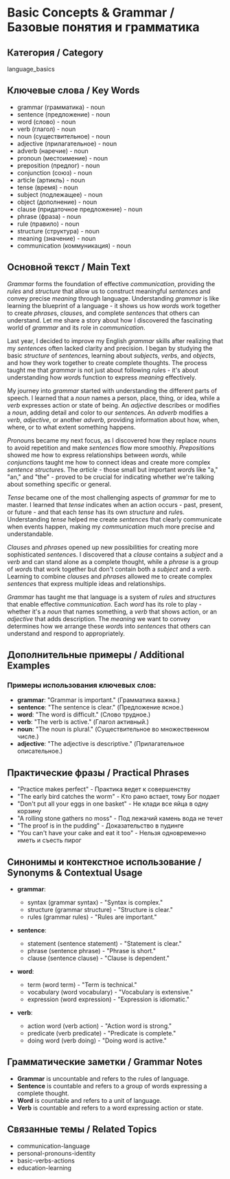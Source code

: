 # Basic Concepts & Grammar / Базовые понятия и грамматика

## Категория / Category
language_basics

## Ключевые слова / Key Words
- grammar (грамматика) - noun
- sentence (предложение) - noun
- word (слово) - noun
- verb (глагол) - noun
- noun (существительное) - noun
- adjective (прилагательное) - noun
- adverb (наречие) - noun
- pronoun (местоимение) - noun
- preposition (предлог) - noun
- conjunction (союз) - noun
- article (артикль) - noun
- tense (время) - noun
- subject (подлежащее) - noun
- object (дополнение) - noun
- clause (придаточное предложение) - noun
- phrase (фраза) - noun
- rule (правило) - noun
- structure (структура) - noun
- meaning (значение) - noun
- communication (коммуникация) - noun

## Основной текст / Main Text

*Grammar* forms the foundation of effective *communication*, providing the *rules* and *structure* that allow us to construct meaningful *sentence*s and convey precise *meaning* through language. Understanding *grammar* is like learning the blueprint of a language - it shows us how *word*s work together to create *phrase*s, *clause*s, and complete *sentence*s that others can understand. Let me share a story about how I discovered the fascinating world of *grammar* and its role in *communication*.

Last year, I decided to improve my English *grammar* skills after realizing that my *sentence*s often lacked clarity and precision. I began by studying the basic *structure* of *sentence*s, learning about *subject*s, *verb*s, and *object*s, and how they work together to create complete thoughts. The process taught me that *grammar* is not just about following *rule*s - it's about understanding how *word*s function to express *meaning* effectively.

My journey into *grammar* started with understanding the different parts of speech. I learned that a *noun* names a person, place, thing, or idea, while a *verb* expresses action or state of being. An *adjective* describes or modifies a *noun*, adding detail and color to our *sentence*s. An *adverb* modifies a *verb*, *adjective*, or another *adverb*, providing information about how, when, where, or to what extent something happens.

*Pronoun*s became my next focus, as I discovered how they replace *noun*s to avoid repetition and make *sentence*s flow more smoothly. *Preposition*s showed me how to express relationships between *word*s, while *conjunction*s taught me how to connect ideas and create more complex *sentence* *structure*s. The *article* - those small but important *word*s like "a," "an," and "the" - proved to be crucial for indicating whether we're talking about something specific or general.

*Tense* became one of the most challenging aspects of *grammar* for me to master. I learned that *tense* indicates when an action occurs - past, present, or future - and that each *tense* has its own *structure* and *rule*s. Understanding *tense* helped me create *sentence*s that clearly communicate when events happen, making my *communication* much more precise and understandable.

*Clause*s and *phrase*s opened up new possibilities for creating more sophisticated *sentence*s. I discovered that a *clause* contains a *subject* and a *verb* and can stand alone as a complete thought, while a *phrase* is a group of *word*s that work together but don't contain both a *subject* and a *verb*. Learning to combine *clause*s and *phrase*s allowed me to create complex *sentence*s that express multiple ideas and relationships.

*Grammar* has taught me that language is a system of *rule*s and *structure*s that enable effective *communication*. Each *word* has its role to play - whether it's a *noun* that names something, a *verb* that shows action, or an *adjective* that adds description. The *meaning* we want to convey determines how we arrange these *word*s into *sentence*s that others can understand and respond to appropriately.

## Дополнительные примеры / Additional Examples

### Примеры использования ключевых слов:
- **grammar**: "Grammar is important." (Грамматика важна.)
- **sentence**: "The sentence is clear." (Предложение ясное.)
- **word**: "The word is difficult." (Слово трудное.)
- **verb**: "The verb is active." (Глагол активный.)
- **noun**: "The noun is plural." (Существительное во множественном числе.)
- **adjective**: "The adjective is descriptive." (Прилагательное описательное.)

## Практические фразы / Practical Phrases

- "Practice makes perfect" - Практика ведет к совершенству
- "The early bird catches the worm" - Кто рано встает, тому Бог подает
- "Don't put all your eggs in one basket" - Не клади все яйца в одну корзину
- "A rolling stone gathers no moss" - Под лежачий камень вода не течет
- "The proof is in the pudding" - Доказательство в пудинге
- "You can't have your cake and eat it too" - Нельзя одновременно иметь и съесть пирог

## Синонимы и контекстное использование / Synonyms & Contextual Usage

- **grammar**: 
  - syntax (grammar syntax) - "Syntax is complex."
  - structure (grammar structure) - "Structure is clear."
  - rules (grammar rules) - "Rules are important."

- **sentence**: 
  - statement (sentence statement) - "Statement is clear."
  - phrase (sentence phrase) - "Phrase is short."
  - clause (sentence clause) - "Clause is dependent."

- **word**: 
  - term (word term) - "Term is technical."
  - vocabulary (word vocabulary) - "Vocabulary is extensive."
  - expression (word expression) - "Expression is idiomatic."

- **verb**: 
  - action word (verb action) - "Action word is strong."
  - predicate (verb predicate) - "Predicate is complete."
  - doing word (verb doing) - "Doing word is active."

## Грамматические заметки / Grammar Notes

- **Grammar** is uncountable and refers to the rules of language.
- **Sentence** is countable and refers to a group of words expressing a complete thought.
- **Word** is countable and refers to a unit of language.
- **Verb** is countable and refers to a word expressing action or state.

## Связанные темы / Related Topics

- communication-language
- personal-pronouns-identity
- basic-verbs-actions
- education-learning